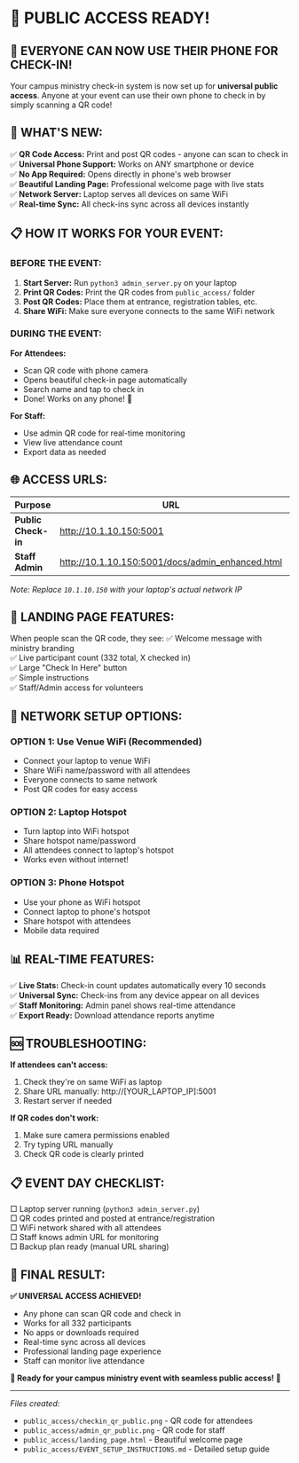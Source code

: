 # 📱 PUBLIC ACCESS READY! 

## 🎉 EVERYONE CAN NOW USE THEIR PHONE FOR CHECK-IN!

Your campus ministry check-in system is now set up for **universal public access**. Anyone at your event can use their own phone to check in by simply scanning a QR code!

## 🚀 WHAT'S NEW:

✅ **QR Code Access:** Print and post QR codes - anyone can scan to check in  
✅ **Universal Phone Support:** Works on ANY smartphone or device  
✅ **No App Required:** Opens directly in phone's web browser  
✅ **Beautiful Landing Page:** Professional welcome page with live stats  
✅ **Network Server:** Laptop serves all devices on same WiFi  
✅ **Real-time Sync:** All check-ins sync across all devices instantly  

## 📋 HOW IT WORKS FOR YOUR EVENT:

### BEFORE THE EVENT:
1. **Start Server:** Run `python3 admin_server.py` on your laptop
2. **Print QR Codes:** Print the QR codes from `public_access/` folder  
3. **Post QR Codes:** Place them at entrance, registration tables, etc.
4. **Share WiFi:** Make sure everyone connects to the same WiFi network

### DURING THE EVENT:
**For Attendees:**
- Scan QR code with phone camera
- Opens beautiful check-in page automatically  
- Search name and tap to check in
- Done! Works on any phone! 📱

**For Staff:**
- Use admin QR code for real-time monitoring
- View live attendance count
- Export data as needed

## 🌐 ACCESS URLS:

| Purpose | URL | QR Code |
|---------|-----|---------|
| **Public Check-in** | http://10.1.10.150:5001 | `checkin_qr_public.png` |
| **Staff Admin** | http://10.1.10.150:5001/docs/admin_enhanced.html | `admin_qr_public.png` |

*Note: Replace `10.1.10.150` with your laptop's actual network IP*

## 📱 LANDING PAGE FEATURES:

When people scan the QR code, they see:
✅ Welcome message with ministry branding  
✅ Live participant count (332 total, X checked in)  
✅ Large "Check In Here" button  
✅ Simple instructions  
✅ Staff/Admin access for volunteers  

## 🔧 NETWORK SETUP OPTIONS:

### OPTION 1: Use Venue WiFi (Recommended)
- Connect your laptop to venue WiFi
- Share WiFi name/password with all attendees
- Everyone connects to same network
- Post QR codes for easy access

### OPTION 2: Laptop Hotspot
- Turn laptop into WiFi hotspot
- Share hotspot name/password
- All attendees connect to laptop's hotspot
- Works even without internet!

### OPTION 3: Phone Hotspot
- Use your phone as WiFi hotspot
- Connect laptop to phone's hotspot  
- Share hotspot with attendees
- Mobile data required

## 📊 REAL-TIME FEATURES:

✅ **Live Stats:** Check-in count updates automatically every 10 seconds  
✅ **Universal Sync:** Check-ins from any device appear on all devices  
✅ **Staff Monitoring:** Admin panel shows real-time attendance  
✅ **Export Ready:** Download attendance reports anytime  

## 🆘 TROUBLESHOOTING:

**If attendees can't access:**
1. Check they're on same WiFi as laptop
2. Share URL manually: http://[YOUR_LAPTOP_IP]:5001
3. Restart server if needed

**If QR codes don't work:**
1. Make sure camera permissions enabled
2. Try typing URL manually
3. Check QR code is clearly printed

## 📋 EVENT DAY CHECKLIST:

□ Laptop server running (`python3 admin_server.py`)  
□ QR codes printed and posted at entrance/registration  
□ WiFi network shared with all attendees  
□ Staff knows admin URL for monitoring  
□ Backup plan ready (manual URL sharing)  

## 🎯 FINAL RESULT:

**✅ UNIVERSAL ACCESS ACHIEVED!**
- Any phone can scan QR code and check in
- Works for all 332 participants  
- No apps or downloads required
- Real-time sync across all devices
- Professional landing page experience
- Staff can monitor live attendance

**📱 Ready for your campus ministry event with seamless public access! 🎉**

---

*Files created:*
- `public_access/checkin_qr_public.png` - QR code for attendees
- `public_access/admin_qr_public.png` - QR code for staff  
- `public_access/landing_page.html` - Beautiful welcome page
- `public_access/EVENT_SETUP_INSTRUCTIONS.md` - Detailed setup guide